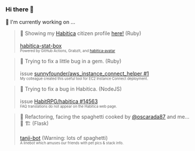 
### Hi there 👋

<!--
**umbrella-h/umbrella-h** is a ✨ _special_ ✨ repository because its `README.md` (this file) appears on your GitHub profile.

Here are some ideas to get you started:

- 🔭 I’m currently working on ...
- 🌱 I’m currently learning ...
- 👯 I’m looking to collaborate on ...
- 🤔 I’m looking for help with ...
- 💬 Ask me about ...
- 📫 How to reach me: ...
- 😄 Pronouns: ...
- ⚡ Fun fact: ...
-->

🔭  I'm currently working on ...
   > 🥷 Showing my [Habitica](https://github.com/HabitRPG/habitica) citizen profile [here!](https://gist.github.com/umbrella-h/2affbec51aec6050a462cee0b2293e46) (Ruby)\
     \
     [habitica-stat-box](https://github.com/umbrella-h/habitica-stat-box)\
     <sup><sub>Powered by GitHub Actions, GrabzIt, and [habitica-avatar](https://github.com/crookedneighbor/habitica-avatar)<sub></sub>
   
   > 🐞 Trying to fix a little bug in a gem. (Ruby)\
     \
     issue [sunnyfounder/aws_instance_connect_helper #1](https://github.com/sunnyfounder/aws_instance_connect_helper/issues/1)\
     <sup><sup>My colleague created this useful tool for EC2 Instance Connect deployment.<sub></sub>

   > 🐞 Trying to fix a bug in Habitica. (NodeJS)\
     \
     issue [HabitRPG/habitica #14563](https://github.com/HabitRPG/habitica/issues/14563)\
     <sup><sup>FAQ translations do not appear on the Habitica web page.<sub></sub>

   > 🍝 Refactoring, facing the spaghetti cooked by [@oscarada87](https://github.com/oscarada87) and me...🤦 🏗️ (Flask) \
     \
     [tanji-bot](https://github.com/oscarada87/tanji-bot) (Warning: lots of spaghetti)\
     <sup><sub>A linebot which amuses our friends with pet pics & stack info.<sub></sub>
     
